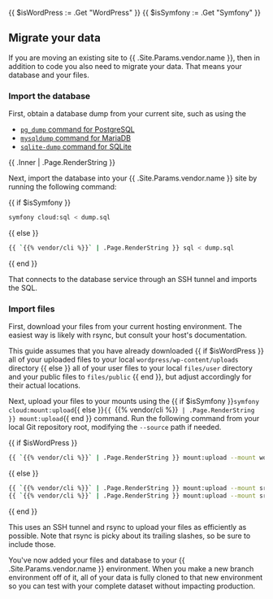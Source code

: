 <!-- shortcode start {{ .Name }} -->
{{ $isWordPress := .Get "WordPress" }}
{{ $isSymfony := .Get "Symfony" }}
## Migrate your data

If you are moving an existing site to {{ .Site.Params.vendor.name }}, then in addition to code you also need to migrate your data.
That means your database and your files.

### Import the database

First, obtain a database dump from your current site,
such as using the
* [`pg_dump` command for PostgreSQL](https://www.postgresql.org/docs/current/app-pgdump.html)
* [`mysqldump` command for MariaDB](https://mariadb.com/kb/en/mysqldump/)
* [`sqlite-dump` command for SQLite](https://www.sqlitetutorial.net/sqlite-dump/)

{{ .Inner | .Page.RenderString }}

Next, import the database into your {{ .Site.Params.vendor.name }} site by running the following command:

{{ if $isSymfony }}
```bash
symfony cloud:sql < dump.sql
```
{{ else }}
```bash
{{ `{{% vendor/cli %}}` | .Page.RenderString }} sql < dump.sql
```
{{ end }}

That connects to the database service through an SSH tunnel and imports the SQL.

### Import files

First, download your files from your current hosting environment.
The easiest way is likely with rsync, but consult your host's documentation.

This guide assumes that you have already downloaded {{ if $isWordPress }}
all of your uploaded files to your local `wordpress/wp-content/uploads` directory
{{ else }}
all of your user files to your local `files/user` directory and your public files to `files/public`
{{ end }}, but adjust accordingly for their actual locations.

Next, upload your files to your mounts
using the {{ if $isSymfony }}`symfony cloud:mount:upload`{{ else }}`{{ `{{% vendor/cli %}}` | .Page.RenderString }} mount:upload`{{ end }} command.
Run the following command from your local Git repository root,
modifying the `--source` path if needed.

{{ if $isWordPress }}
```bash
{{ `{{% vendor/cli %}}` | .Page.RenderString }} mount:upload --mount wordpress/wp-content/uploads --source ./wordpress/wp-content/uploads
```
{{ else }}
```bash
{{ `{{% vendor/cli %}}` | .Page.RenderString }} mount:upload --mount src/main/resources/files/user --source ./files/user
{{ `{{% vendor/cli %}}` | .Page.RenderString }} mount:upload --mount src/main/resources/files/public --source ./files/public
```
{{ end }}


This uses an SSH tunnel and rsync to upload your files as efficiently as possible.
Note that rsync is picky about its trailing slashes, so be sure to include those.

You've now added your files and database to your {{ .Site.Params.vendor.name }} environment.
When you make a new branch environment off of it,
all of your data is fully cloned to that new environment
so you can test with your complete dataset without impacting production.
<!-- shortcode end {{ .Name }} -->
